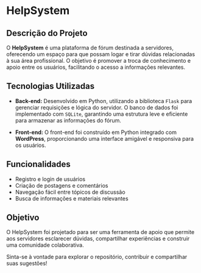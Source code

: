 # HelpSystem  

## Descrição do Projeto  

O **HelpSystem** é uma plataforma de fórum destinada a servidores, oferecendo um espaço para que possam logar e tirar dúvidas relacionadas à sua área profissional. O objetivo é promover a troca de conhecimento e apoio entre os usuários, facilitando o acesso a informações relevantes.  

## Tecnologias Utilizadas  

- **Back-end:** Desenvolvido em Python, utilizando a biblioteca `Flask` para gerenciar requisições e lógica do servidor. O banco de dados foi implementado com `SQLite`, garantindo uma estrutura leve e eficiente para armazenar as informações do fórum.  
  
- **Front-end:** O front-end foi construído em Python integrado com **WordPress**, proporcionando uma interface amigável e responsiva para os usuários.  

## Funcionalidades  

- Registro e login de usuários  
- Criação de postagens e comentários  
- Navegação fácil entre tópicos de discussão  
- Busca de informações e materiais relevantes  

## Objetivo  

O HelpSystem foi projetado para ser uma ferramenta de apoio que permite aos servidores esclarecer dúvidas, compartilhar experiências e construir uma comunidade colaborativa.  

Sinta-se à vontade para explorar o repositório, contribuir e compartilhar suas sugestões!
